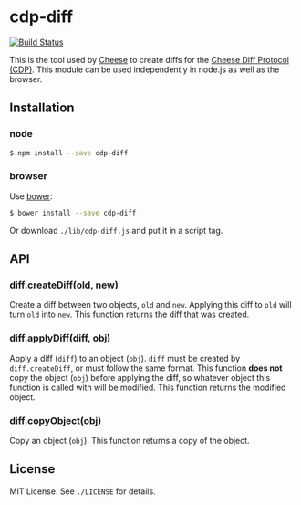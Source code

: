 
# cdp-diff
[![Build Status](https://travis-ci.org/AjayMT/cdp-diff.svg)](https://travis-ci.org/AjayMT/cdp-diff)

This is the tool used by [Cheese](http://github.com/AjayMT/cheese) to create diffs for the [Cheese Diff Protocol (CDP)](https://github.com/AjayMT/cheese/wiki/CDP). This module can be used independently in node.js as well as the browser.

## Installation
### node
```sh
$ npm install --save cdp-diff
```

### browser
Use [bower](http://bower.io):
```sh
$ bower install --save cdp-diff
```

Or download `./lib/cdp-diff.js` and put it in a script tag.

## API
### diff.createDiff(old, new)
Create a diff between two objects, `old` and `new`. Applying this diff to `old` will turn `old` into `new`. This function returns the diff that was created.

### diff.applyDiff(diff, obj)
Apply a diff (`diff`) to an object (`obj`). `diff` must be created by `diff.createDiff`, or must follow the same format. This function **does not** copy the object (`obj`) before applying the diff, so whatever object this function is called with will be modified. This function returns the modified object.

### diff.copyObject(obj)
Copy an object (`obj`). This function returns a copy of the object.

## License
MIT License. See `./LICENSE` for details.
